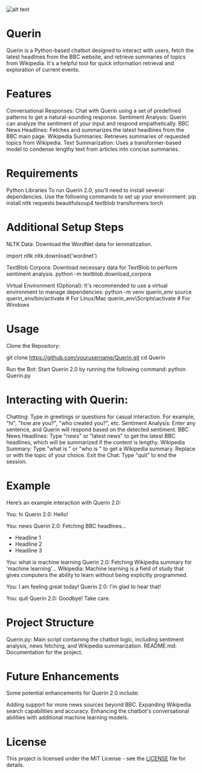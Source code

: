 ![alt text](https://camo.githubusercontent.com/f8b934b838ff8ba845ef97135975f8a99c1e19f3d9450893c54a2868d03b9802/68747470733a2f2f692e6962622e636f2f43356e54536e6a2f51756572696e2d6c6f676f2d66697273742d72656d6f766562672e706e67)

# Querin
Querin is a Python-based chatbot designed to interact with users, fetch the latest headlines from the BBC website, and retrieve summaries of topics from Wikipedia. It's a helpful tool for quick information retrieval and exploration of current events.

# Features
Conversational Responses: Chat with Querin using a set of predefined patterns to get a natural-sounding response.
Sentiment Analysis: Querin can analyze the sentiment of your input and respond empathetically.
BBC News Headlines: Fetches and summarizes the latest headlines from the BBC main page.
Wikipedia Summaries: Retrieves summaries of requested topics from Wikipedia.
Text Summarization: Uses a transformer-based model to condense lengthy text from articles into concise summaries.

# Requirements 
Python Libraries
To run Querin 2.0, you'll need to install several dependencies. Use the following commands to set up your environment:
pip install nltk requests beautifulsoup4 textblob transformers torch

# Additional Setup Steps
NLTK Data: Download the WordNet data for lemmatization.

import nltk
nltk.download('wordnet')

TextBlob Corpora: Download necessary data for TextBlob to perform sentiment analysis.
python -m textblob.download_corpora

Virtual Environment (Optional): It's recommended to use a virtual environment to manage dependencies:
python -m venv querin_env
source querin_env/bin/activate  # For Linux/Mac
querin_env\Scripts\activate  # For Windows

# Usage
Clone the Repository:

git clone https://github.com/yourusername/Querin.git
cd Querin

Run the Bot: Start Querin 2.0 by running the following command:
python Querin.py

# Interacting with Querin:

Chatting: Type in greetings or questions for casual interaction. For example, "hi", "how are you?", "who created you?", etc.
Sentiment Analysis: Enter any sentence, and Querin will respond based on the detected sentiment.
BBC News Headlines: Type "news" or "latest news" to get the latest BBC headlines, which will be summarized if the content is lengthy.
Wikipedia Summary: Type "what is <topic>" or "who is <person>" to get a Wikipedia summary. Replace <topic> or <person> with the topic of your choice.
Exit the Chat: Type "quit" to end the session.

# Example
Here’s an example interaction with Querin 2.0:

You: hi
Querin 2.0: Hello!

You: news
Querin 2.0: Fetching BBC headlines...
 - Headline 1
 - Headline 2
 - Headline 3

You: what is machine learning
Querin 2.0: Fetching Wikipedia summary for 'machine learning'...
Wikipedia: Machine learning is a field of study that gives computers the ability to learn without being explicitly programmed.

You: I am feeling great today!
Querin 2.0: I'm glad to hear that!

You: quit
Querin 2.0: Goodbye! Take care.

# Project Structure
Querin.py: Main script containing the chatbot logic, including sentiment analysis, news fetching, and Wikipedia summarization.
README.md: Documentation for the project.

# Future Enhancements
Some potential enhancements for Querin 2.0 include:

Adding support for more news sources beyond BBC.
Expanding Wikipedia search capabilities and accuracy.
Enhancing the chatbot's conversational abilities with additional machine learning models.

# License
This project is licensed under the MIT License - see the [LICENSE](./LICENSE) file for details.


